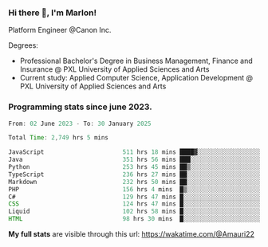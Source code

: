 
### Hi there 👋, I'm Marlon!

Platform Engineer @Canon Inc.

Degrees: 
- Professional Bachelor's Degree in Business Management, Finance and Insurance @ PXL University of Applied Sciences and Arts
- Current study: Applied Computer Science, Application Development @ PXL University of Applied Sciences and Arts

### Programming stats since june 2023.
<!--START_SECTION:waka-->

```java
From: 02 June 2023 - To: 30 January 2025

Total Time: 2,749 hrs 5 mins

JavaScript                      511 hrs 18 mins ████▓░░░░░░░░░░░░░░░░░░░░   18.20 %
Java                            351 hrs 56 mins ███░░░░░░░░░░░░░░░░░░░░░░   12.53 %
Python                          253 hrs 45 mins ██▒░░░░░░░░░░░░░░░░░░░░░░   09.03 %
TypeScript                      236 hrs 27 mins ██░░░░░░░░░░░░░░░░░░░░░░░   08.42 %
Markdown                        232 hrs 50 mins ██░░░░░░░░░░░░░░░░░░░░░░░   08.29 %
PHP                             156 hrs 4 mins  █▒░░░░░░░░░░░░░░░░░░░░░░░   05.56 %
C#                              129 hrs 47 mins █░░░░░░░░░░░░░░░░░░░░░░░░   04.62 %
CSS                             124 hrs 47 mins █░░░░░░░░░░░░░░░░░░░░░░░░   04.44 %
Liquid                          102 hrs 58 mins █░░░░░░░░░░░░░░░░░░░░░░░░   03.67 %
HTML                            98 hrs 30 mins  █░░░░░░░░░░░░░░░░░░░░░░░░   03.51 %
```

<!--END_SECTION:waka-->
**My full stats** are visible through this url: https://wakatime.com/@Amauri22

